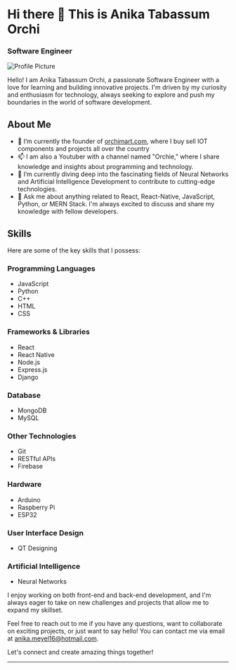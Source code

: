 # Hi there 👋 This is Anika Tabassum Orchi

### Software Engineer

![Profile Picture](https://your-image-url.com)

Hello! I am Anika Tabassum Orchi, a passionate Software Engineer with a love for learning and building innovative projects. I'm driven by my curiosity and enthusiasm for technology, always seeking to explore and push my boundaries in the world of software development.

## About Me

- 🔭 I’m currently the founder of [orchimart.com](https://orchimart.com), where I buy sell IOT components and projects all over the country
- 📫 I am also a Youtuber with a channel named "Orchie," where I share knowledge and insights about programming and technology.
- 🌱 I’m currently diving deep into the fascinating fields of Neural Networks and Artificial Intelligence Development to contribute to cutting-edge technologies.
- 💬 Ask me about anything related to React, React-Native, JavaScript, Python, or MERN Stack. I'm always excited to discuss and share my knowledge with fellow developers.

## Skills

Here are some of the key skills that I possess:

### Programming Languages
- JavaScript
- Python
- C++
- HTML
- CSS

### Frameworks & Libraries
- React
- React Native
- Node.js
- Express.js
- Django

### Database
- MongoDB
- MySQL

### Other Technologies
- Git
- RESTful APIs
- Firebase

### Hardware
- Arduino
- Raspberry Pi
- ESP32

### User Interface Design
- QT Designing

### Artificial Intelligence
- Neural Networks

I enjoy working on both front-end and back-end development, and I'm always eager to take on new challenges and projects that allow me to expand my skillset.

Feel free to reach out to me if you have any questions, want to collaborate on exciting projects, or just want to say hello! You can contact me via email at [anika.meyel16@hotmail.com](mailto:anika.meyel16@hotmail.com).

Let's connect and create amazing things together!

---
